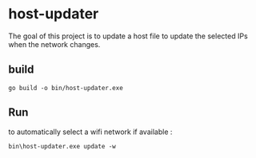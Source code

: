 # host-updater

The goal of this project is to update a host file to update the selected IPs when the network changes.

## build

```
go build -o bin/host-updater.exe
```

## Run

to automatically select a wifi network if available :

```
bin\host-updater.exe update -w
```
